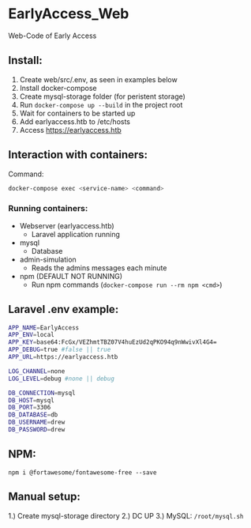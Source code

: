 # EarlyAccess_Web
Web-Code of Early Access 

##  Install:
1. Create web/src/.env, as seen in examples below
2. Install docker-compose
3. Create mysql-storage folder (for peristent storage)
4. Run `docker-compose up --build` in the project root
5. Wait for containers to be started up
6. Add earlyaccess.htb to /etc/hosts
7. Access https://earlyaccess.htb

## Interaction with containers:
Command:
```bash
docker-compose exec <service-name> <command>
```
### Running containers:
- Webserver (earlyaccess.htb)
    - Laravel application running
- mysql
    - Database
- admin-simulation
    - Reads the admins messages each minute
- npm (DEFAULT NOT RUNNING) 
    - Run npm commands (`docker-compose run --rm npm <cmd>`)

## Laravel .env example:
```bash
APP_NAME=EarlyAccess
APP_ENV=local
APP_KEY=base64:FcGx/VEZhmtTBZ07V4huEzUd2qPKO94q9nWwivXl4G4=
APP_DEBUG=true #false || true
APP_URL=https://earlyaccess.htb

LOG_CHANNEL=none
LOG_LEVEL=debug #none || debug

DB_CONNECTION=mysql
DB_HOST=mysql
DB_PORT=3306
DB_DATABASE=db
DB_USERNAME=drew
DB_PASSWORD=drew
```

## NPM:
`npm i @fortawesome/fontawesome-free --save`

## Manual setup:
1.) Create mysql-storage directory
2.) DC UP
3.) MySQL: `/root/mysql.sh`